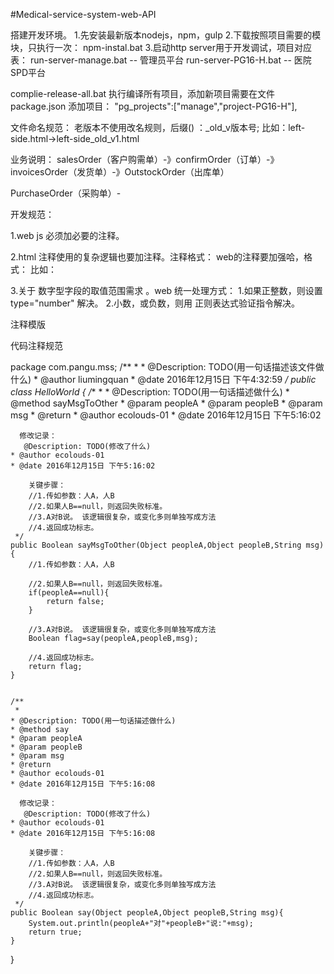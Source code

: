 #Medical-service-system-web-API

搭建开发环境。
1.先安装最新版本nodejs，npm，gulp
2.下载按照项目需要的模块，只执行一次： npm-instal.bat
3.启动http server用于开发调试，项目对应表：
run-server-manage.bat -- 管理员平台
run-server-PG16-H.bat -- 医院SPD平台


complie-release-all.bat 执行编译所有项目，添加新项目需要在文件package.json
添加项目：
 "pg_projects":["manage","project-PG16-H"],

文件命名规范：
老版本不使用改名规则，后缀() ：_old_v版本号;
比如：left-side.html->left-side_old_v1.html

业务说明：
salesOrder（客户购需单）-》confirmOrder（订单）-》invoicesOrder（发货单）-》OutstockOrder（出库单）

PurchaseOrder（采购单）-

开发规范：

1.web js 必须加必要的注释。

2.html 注释使用的复杂逻辑也要加注释。注释格式：
web的注释要加强哈，格式：  <!-- 注释内容 -->
比如：
  <label for="{{$index + 2}}"></label>
  <!--为什么$index + 2 -->

3.关于 数字型字段的取值范围需求 。web 统一处理方式：
  1.如果正整数，则设置type="number" 解决。
  2.小数，或负数，则用 正则表达式验证指令解决。


注释模版

代码注释规范

  package com.pangu.mss;
  /**
   *
  	* @Description: TODO(用一句话描述该文件做什么)
  	* @author liumingquan
  	* @date 2016年12月15日 下午4:32:59
   */
  public class HelloWorld {
  	/**
  	 *
  	* @Description: TODO(用一句话描述做什么)
  	* @method sayMsgToOther
  	* @param peopleA
  	* @param peopleB
  	* @param msg
  	* @return
  	* @author ecolouds-01
  	* @date 2016年12月15日 下午5:16:02

  	  修改记录：
  	   @Description: TODO(修改了什么)
  	* @author ecolouds-01
  	* @date 2016年12月15日 下午5:16:02

  	    关键步骤：
  	    //1.传如参数：人A，人B
  		//2.如果人B==null，则返回失败标准。
  		//3.A对B说。 该逻辑很复杂，或变化多则单独写成方法
  		//4.返回成功标志。
  	 */
  	public Boolean sayMsgToOther(Object peopleA,Object peopleB,String msg){
  		//1.传如参数：人A，人B

  		//2.如果人B==null，则返回失败标准。
  		if(peopleA==null){
  			return false;
  		}

  		//3.A对B说。 该逻辑很复杂，或变化多则单独写成方法
  		Boolean flag=say(peopleA,peopleB,msg);

  	    //4.返回成功标志。
  		return flag;
  	}


  	/**
  	 *
  	* @Description: TODO(用一句话描述做什么)
  	* @method say
  	* @param peopleA
  	* @param peopleB
  	* @param msg
  	* @return
  	* @author ecolouds-01
  	* @date 2016年12月15日 下午5:16:08

  	  修改记录：
  	   @Description: TODO(修改了什么)
  	* @author ecolouds-01
  	* @date 2016年12月15日 下午5:16:08

  	    关键步骤：
  	    //1.传如参数：人A，人B
  		//2.如果人B==null，则返回失败标准。
  		//3.A对B说。 该逻辑很复杂，或变化多则单独写成方法
  		//4.返回成功标志。
  	 */
  	public Boolean say(Object peopleA,Object peopleB,String msg){
  		System.out.println(peopleA+"对"+peopleB+"说:"+msg);
  		return true;
  	}

  }
